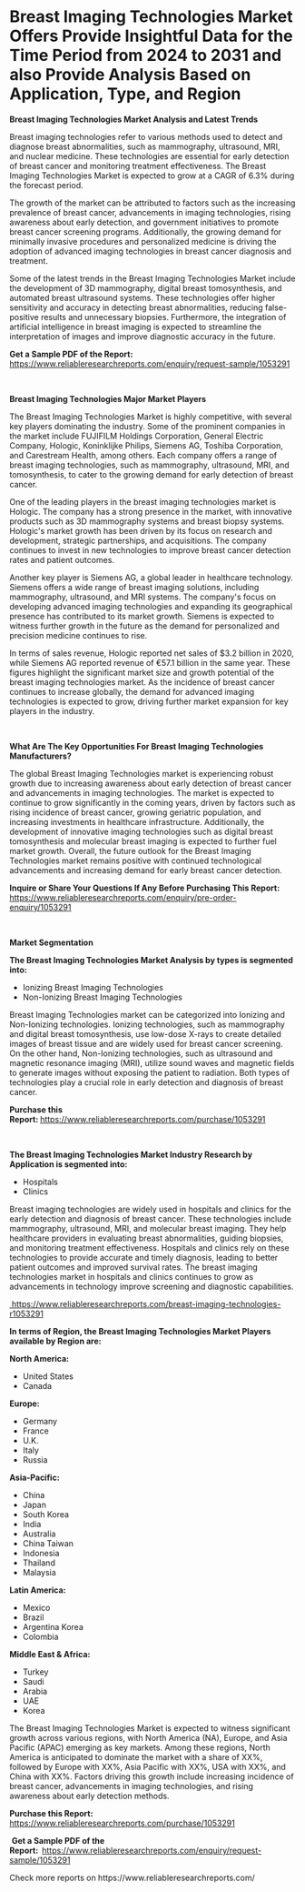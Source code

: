 <p><h1>Breast Imaging Technologies Market Offers Provide Insightful Data for the Time Period from 2024 to 2031 and also Provide Analysis Based on Application, Type, and Region</h1></p><p><strong>Breast Imaging Technologies Market Analysis and Latest Trends</strong></p>
<p><p>Breast imaging technologies refer to various methods used to detect and diagnose breast abnormalities, such as mammography, ultrasound, MRI, and nuclear medicine. These technologies are essential for early detection of breast cancer and monitoring treatment effectiveness. The Breast Imaging Technologies Market is expected to grow at a CAGR of 6.3% during the forecast period.</p><p>The growth of the market can be attributed to factors such as the increasing prevalence of breast cancer, advancements in imaging technologies, rising awareness about early detection, and government initiatives to promote breast cancer screening programs. Additionally, the growing demand for minimally invasive procedures and personalized medicine is driving the adoption of advanced imaging technologies in breast cancer diagnosis and treatment.</p><p>Some of the latest trends in the Breast Imaging Technologies Market include the development of 3D mammography, digital breast tomosynthesis, and automated breast ultrasound systems. These technologies offer higher sensitivity and accuracy in detecting breast abnormalities, reducing false-positive results and unnecessary biopsies. Furthermore, the integration of artificial intelligence in breast imaging is expected to streamline the interpretation of images and improve diagnostic accuracy in the future.</p></p>
<p><strong>Get a Sample PDF of the Report:&nbsp;</strong> <a href="https://www.reliableresearchreports.com/enquiry/request-sample/1053291">https://www.reliableresearchreports.com/enquiry/request-sample/1053291</a></p>
<p>&nbsp;</p>
<p><strong>Breast Imaging Technologies Major Market Players</strong></p>
<p><p>The Breast Imaging Technologies Market is highly competitive, with several key players dominating the industry. Some of the prominent companies in the market include FUJIFILM Holdings Corporation, General Electric Company, Hologic, Koninklijke Philips, Siemens AG, Toshiba Corporation, and Carestream Health, among others. Each company offers a range of breast imaging technologies, such as mammography, ultrasound, MRI, and tomosynthesis, to cater to the growing demand for early detection of breast cancer.</p><p>One of the leading players in the breast imaging technologies market is Hologic. The company has a strong presence in the market, with innovative products such as 3D mammography systems and breast biopsy systems. Hologic's market growth has been driven by its focus on research and development, strategic partnerships, and acquisitions. The company continues to invest in new technologies to improve breast cancer detection rates and patient outcomes.</p><p>Another key player is Siemens AG, a global leader in healthcare technology. Siemens offers a wide range of breast imaging solutions, including mammography, ultrasound, and MRI systems. The company's focus on developing advanced imaging technologies and expanding its geographical presence has contributed to its market growth. Siemens is expected to witness further growth in the future as the demand for personalized and precision medicine continues to rise.</p><p>In terms of sales revenue, Hologic reported net sales of $3.2 billion in 2020, while Siemens AG reported revenue of €57.1 billion in the same year. These figures highlight the significant market size and growth potential of the breast imaging technologies market. As the incidence of breast cancer continues to increase globally, the demand for advanced imaging technologies is expected to grow, driving further market expansion for key players in the industry.</p></p>
<p>&nbsp;</p>
<p><strong>What Are The Key Opportunities For Breast Imaging Technologies Manufacturers?</strong></p>
<p><p>The global Breast Imaging Technologies market is experiencing robust growth due to increasing awareness about early detection of breast cancer and advancements in imaging technologies. The market is expected to continue to grow significantly in the coming years, driven by factors such as rising incidence of breast cancer, growing geriatric population, and increasing investments in healthcare infrastructure. Additionally, the development of innovative imaging technologies such as digital breast tomosynthesis and molecular breast imaging is expected to further fuel market growth. Overall, the future outlook for the Breast Imaging Technologies market remains positive with continued technological advancements and increasing demand for early breast cancer detection.</p></p>
<p><strong>Inquire or Share Your Questions If Any Before Purchasing This Report:</strong> <a href="https://www.reliableresearchreports.com/enquiry/pre-order-enquiry/1053291">https://www.reliableresearchreports.com/enquiry/pre-order-enquiry/1053291</a></p>
<p>&nbsp;</p>
<p><strong>Market Segmentation</strong></p>
<p><strong>The Breast Imaging Technologies Market Analysis by types is segmented into:</strong></p>
<p><ul><li>Ionizing Breast Imaging Technologies</li><li>Non-Ionizing Breast Imaging Technologies</li></ul></p>
<p><p>Breast Imaging Technologies market can be categorized into Ionizing and Non-Ionizing technologies. Ionizing technologies, such as mammography and digital breast tomosynthesis, use low-dose X-rays to create detailed images of breast tissue and are widely used for breast cancer screening. On the other hand, Non-Ionizing technologies, such as ultrasound and magnetic resonance imaging (MRI), utilize sound waves and magnetic fields to generate images without exposing the patient to radiation. Both types of technologies play a crucial role in early detection and diagnosis of breast cancer.</p></p>
<p><strong>Purchase this Report:&nbsp;</strong><a href="https://www.reliableresearchreports.com/purchase/1053291">https://www.reliableresearchreports.com/purchase/1053291</a></p>
<p>&nbsp;</p>
<p><strong>The Breast Imaging Technologies Market Industry Research by Application is segmented into:</strong></p>
<p><ul><li>Hospitals</li><li>Clinics</li></ul></p>
<p><p>Breast imaging technologies are widely used in hospitals and clinics for the early detection and diagnosis of breast cancer. These technologies include mammography, ultrasound, MRI, and molecular breast imaging. They help healthcare providers in evaluating breast abnormalities, guiding biopsies, and monitoring treatment effectiveness. Hospitals and clinics rely on these technologies to provide accurate and timely diagnosis, leading to better patient outcomes and improved survival rates. The breast imaging technologies market in hospitals and clinics continues to grow as advancements in technology improve screening and diagnostic capabilities.</p></p>
<p><a href="https://www.reliableresearchreports.com/breast-imaging-technologies-r1053291">&nbsp;https://www.reliableresearchreports.com/breast-imaging-technologies-r1053291</a></p>
<p><strong>In terms of Region, the Breast Imaging Technologies Market Players available by Region are:</strong></p>
<p>
    <p> <strong> North America: </strong>
        <ul>
            <li>United States</li>
            <li>Canada</li>
        </ul>
        </p> 
    <p> <strong> Europe: </strong>
        <ul>
            <li>Germany</li>
            <li>France</li>
            <li>U.K.</li>
            <li>Italy</li>
            <li>Russia</li>
        </ul>
        </p> 
    <p> <strong> Asia-Pacific: </strong>
        <ul>
            <li>China</li>
            <li>Japan</li>
            <li>South Korea</li>
            <li>India</li>
            <li>Australia</li>
            <li>China Taiwan</li>
            <li>Indonesia</li>
            <li>Thailand</li>
            <li>Malaysia</li>
        </ul>
        </p> 
    <p> <strong> Latin America: </strong>
        <ul>
            <li>Mexico</li>
            <li>Brazil</li>
            <li>Argentina Korea</li>
            <li>Colombia</li>
        </ul>
        </p> 
    <p> <strong> Middle East & Africa: </strong>
        <ul>
            <li>Turkey</li>
            <li>Saudi</li>
            <li>Arabia</li>
            <li>UAE</li>
            <li>Korea</li>
        </ul>
    </p>
    </p>
<p><p>The Breast Imaging Technologies Market is expected to witness significant growth across various regions, with North America (NA), Europe, and Asia Pacific (APAC) emerging as key markets. Among these regions, North America is anticipated to dominate the market with a share of XX%, followed by Europe with XX%, Asia Pacific with XX%, USA with XX%, and China with XX%. Factors driving this growth include increasing incidence of breast cancer, advancements in imaging technologies, and rising awareness about early detection methods.</p></p>
<p><strong>Purchase this Report: </strong><a href="https://www.reliableresearchreports.com/purchase/1053291">https://www.reliableresearchreports.com/purchase/1053291</a></p>
<p>&nbsp;<strong>Get a Sample PDF of the Report:&nbsp;&nbsp;</strong><a href="https://www.reliableresearchreports.com/enquiry/request-sample/1053291">https://www.reliableresearchreports.com/enquiry/request-sample/1053291</a></p>
<p><strong></strong></p>
<p>Check more reports on https://www.reliableresearchreports.com/</p>